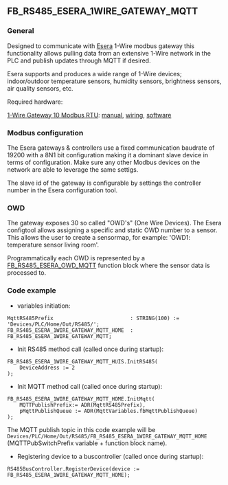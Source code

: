 ## FB_RS485_ESERA_1WIRE_GATEWAY_MQTT

### __General__
Designed to communicate with [Esera](https://esera.de/) 1-Wire modbus gateway this functionality allows pulling data from an extensive 1-Wire network in the PLC and publish updates through MQTT if desired.

Esera supports and produces a wide range of 1-Wire devices; indoor/outdoor temperature sensors, humidity sensors, brightness sensors, air quality sensors, etc.

Required hardware:

[1-Wire Gateway 10 Modbus RTU](https://esera.de/shop/en/Service-Support/1-Wire-Basics/1-Wire-building-blocks/414/1-Wire-Gateway-10-Modbus-RTU): [manual](../RS485/datasheets/Esera_ModbusGateway10_Manual.pdf), [wiring](../RS485/datasheets/Esera_ModbusGateway10_Wiring.pdf), [software](https://download.esera.de/download/technical/config%20tool%203)

### __Modbus configuration__
The Esera gateways & controllers use a fixed communication baudrate of 19200 with a 8N1 bit configuration making it a dominant slave device in terms of configuration. Make sure any other Modbus devices on the network are able to leverage the same settigs.

The slave id of the gateway is configurable by settings the controller number in the Esera configuration tool.

### __OWD__
The gateway exposes 30 so called "OWD's" (One Wire Devices). The Esera configtool allows assigning a specific and static OWD number to a sensor. This allows the user to create a sensormap, for example: 'OWD1: temperature sensor living room'.

Programmatically each OWD is represented by a [FB_RS485_ESERA_OWD_MQTT](FB_RS485_ESERA_OWD_MQTT.md) function block where the sensor data is processed to.

### __Code example__

- variables initiation:
```
MqttRS485Prefix							: STRING(100) := 'Devices/PLC/Home/Out/RS485/';	
FB_RS485_ESERA_1WIRE_GATEWAY_MQTT_HOME	: FB_RS485_ESERA_1WIRE_GATEWAY_MQTT;
```

- Init RS485 method call (called once during startup):
```
FB_RS485_ESERA_1WIRE_GATEWAY_MQTT_HUIS.InitRS485(
	DeviceAddress := 2
);
```

- Init MQTT method call (called once during startup):
```
FB_RS485_ESERA_1WIRE_GATEWAY_MQTT_HOME.InitMqtt(
	MQTTPublishPrefix:= ADR(MqttRS485Prefix),	
	pMqttPublishQueue := ADR(MqttVariables.fbMqttPublishQueue)
);
```
The MQTT publish topic in this code example will be `Devices/PLC/Home/Out/RS485/FB_RS485_ESERA_1WIRE_GATEWAY_MQTT_HOME` (MQTTPubSwitchPrefix variable + function block name).

- Registering device to a buscontroller (called once during startup):
```
RS485BusController.RegisterDevice(device := FB_RS485_ESERA_1WIRE_GATEWAY_MQTT_HOME);
```
